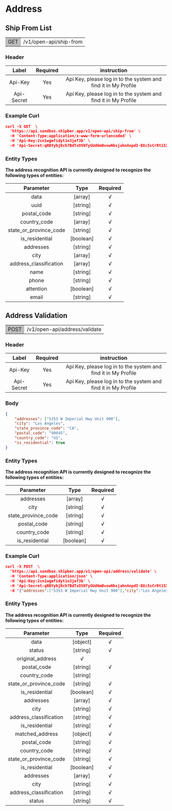 # Address

## Ship From List

<table><tr><td bgcolor=#bdbdbd>GET</td><td>/v1/open-api/ship-from</td></tr></table>


### Header 

Label	|Required|instruction
:--:|:--:|:--:
Api-Key	|Yes	|Api Key, please log in to the system and find it in My Profile
Api-Secret	|Yes	|Api Key, please log in to the system and find it in My Profile

### Example Curl
```json
curl -X GET  \
  'https://api.sandbox.shipber.app/v1/open-api/ship-from' \
  -H 'Content-Type:application/x-www-form-urlencoded' \
  -H 'Api-Key:2cn1wgmfidytin3jef3b' \
  -H 'Api-Secret:qRBYybjRch7BdTxO5NTyGUd6mBvowNbsjahnAnpdI-BXc5sCrRt15XGr-hc9oY7C'
```

### Entity Types

**The address recognition API is currently designed to recognize the following types of entities:**

Parameter|Type|Required
:--:|:--:|:--:
data|[array]|√
uuid|[string]|√
postal_code|[string]|√
country_code|[array]|√
state_or_province_code|[string]|√
is_residential|[boolean]|√
addresses|[string]|√
city|[array]|√
address_classification|[array]|√
name|[string]|√
phone|[string]|√
attention|[boolean]|√
email|[string]|√


## Address Validation

<table><tr><td bgcolor=#bdbdbd>POST</td><td>/v1/open-api/address/validate</td></tr></table>


### Header 
Label	|Required|instruction
:--:|:--:|:--:
Api-Key	|Yes	|Api Key, please log in to the system and find it in My Profile
Api-Secret	|Yes	|Api Key, please log in to the system and find it in My Profile

### Body 

```json
{
    "addresses": ["5353 W Imperial Hwy Unit 900"],
    "city": "Los Angeles",
    "state_province_code": "CA",
    "postal_code": "90045",
    "country_code": "US",
    "is_residential": true
}
```

### Entity Types

**The address recognition API is currently designed to recognize the following types of entities:**

Parameter|Type|Required
:--:|:--:|:--:
addresses|[array]|√
city|[string]|√
state_province_code|[string]|√
postal_code|[string]|√
country_code|[string]|√
is_residential|[boolean]|√


### Example Curl

```json
curl -X POST  \
  'https://api.sandbox.shipber.app/v1/open-api/address/validate' \
  -H 'Content-Type:application/json' \
  -H 'Api-Key:2cn1wgmfidytin3jef3b' \
  -H 'Api-Secret:qRBYybjRch7BdTxO5NTyGUd6mBvowNbsjahnAnpdI-BXc5sCrRt15XGr-hc9oY7C' \
  -d '{"addresses":["5353 W Imperial Hwy Unit 900"],"city":"Los Angeles","state_province_code":"CA","postal_code":"90045","country_code":"US"}'
```

### Entity Types

**The address recognition API is currently designed to recognize the following types of entities:**

Parameter|Type|Required
:--:|:--:|:--:
data|[object]|√
status|[string]|√
original_address|√
postal_code|[string]|√
country_code|[string]||√
state_or_province_code|[string]|√
is_residential|[boolean]|√
addresses|[array]|√
city|[string]|√
address_classification|[string]|√
is_residential|[string]|√
matched_address|[object]|√
postal_code|[string]|√
country_code|[string]|√
state_or_province_code|[string]|√
is_residential|[boolean]|√
addresses|[array]|√
city|[string]|√
address_classification|[string]|√
status|[string]|√

